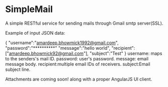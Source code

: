 # SimpleMail
A simple RESTful service for sending mails through Gmail smtp server(SSL).

Example of input JSON data:

{
	"username":"amardeep.bhowmick1992@gmail.com",
	"password":"**********"
	"message":"hello world",
	"recipient":["amardeep.bhowmick92@gmail.com"],
	"subject":"Test"
}
username: maps to the senders's mail ID.
password: user's password.
message: email message body.
recipient:multiple email IDs of receivers.
subject:Email subject line.

Attachments are coming soon! along with a proper AngularJS UI client.


